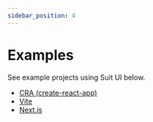 ```yaml
---
sidebar_position: 4
---
```


# Examples

See example projects using Suit UI below.

- [CRA (create-react-app)](https://github.com/LemontechSA/design-system/tree/next/examples/create-react-app)
- [Vite](https://github.com/LemontechSA/design-system/tree/next/examples/vite)
- [Next.js](https://github.com/LemontechSA/design-system/tree/next/examples/next-js)
